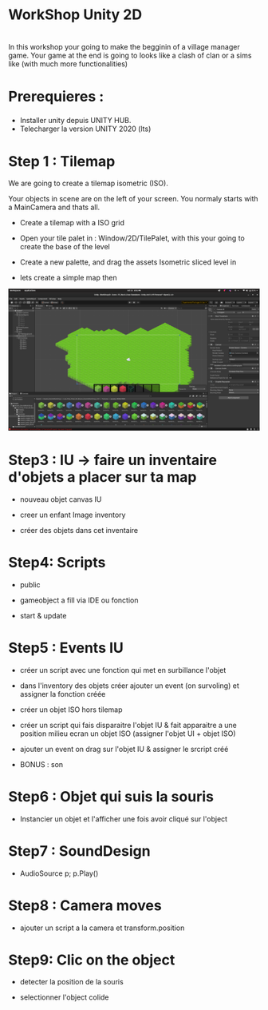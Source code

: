 # WorkShop Unity 2D <h1>
 In this workshop your going to make the begginin of a village manager game.
 Your game at the end is going to looks like a clash of clan or a sims like (with much more functionalities)

# Prerequieres : <h3>
  - Installer unity depuis UNITY HUB.
  - Telecharger la version UNITY 2020 (lts)

# Step 1 : Tilemap

 We are going to create a tilemap isometric (ISO).

Your objects in scene are on the left of your screen. You normaly starts with a MainCamera and thats all.

 - Create a tilemap with a ISO grid

 - Open your tile palet in : Window/2D/TilePalet, with this your going to create the base of the level

 - Create a new palette, and drag the assets Isometric sliced level in
 
 - lets create a simple map then
 
![alt text](https://github.com/gabriel654165/WorkshopUnity2D/blob/master/images/Screenshot%20from%202021-10-13%2020-51-11.png)



# Step3 : IU -> faire un inventaire d'objets a placer sur ta map

 - nouveau objet canvas IU

 - creer un enfant Image inventory

 - créer des objets dans cet inventaire


# Step4: Scripts

 - public

 - gameobject a fill via IDE ou fonction

 - start & update


# Step5 : Events IU

 - créer un script avec une fonction qui met en surbillance l'objet

 - dans l'inventory des objets créer ajouter un event (on survoling) et assigner la fonction créée

 - créer un objet ISO hors tilemap

 - créer un script qui fais disparaitre  l'objet IU & fait apparaitre a une position milieu ecran un objet ISO (assigner l'objet UI + objet ISO)

 - ajouter un event on drag sur l'objet IU & assigner le srcript créé

 - BONUS : son


# Step6 : Objet qui suis la souris

 - Instancier un objet et l'afficher une fois avoir cliqué sur l'object


# Step7 : SoundDesign

 - AudioSource p; p.Play()


# Step8 : Camera moves

 - ajouter un script a la camera et transform.position


# Step9: Clic on the object

 - detecter la position de la souris

 - selectionner l'object colide